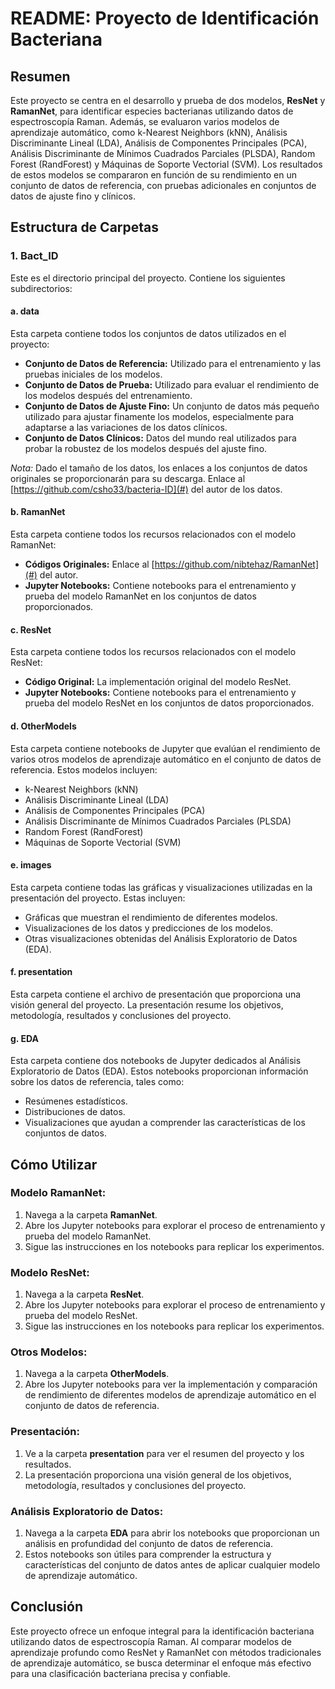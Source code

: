 # README: Proyecto de Identificación Bacteriana

## Resumen

Este proyecto se centra en el desarrollo y prueba de dos modelos, **ResNet** y **RamanNet**, para identificar especies bacterianas utilizando datos de espectroscopía Raman. Además, se evaluaron varios modelos de aprendizaje automático, como k-Nearest Neighbors (kNN), Análisis Discriminante Lineal (LDA), Análisis de Componentes Principales (PCA), Análisis Discriminante de Mínimos Cuadrados Parciales (PLSDA), Random Forest (RandForest) y Máquinas de Soporte Vectorial (SVM). Los resultados de estos modelos se compararon en función de su rendimiento en un conjunto de datos de referencia, con pruebas adicionales en conjuntos de datos de ajuste fino y clínicos.

## Estructura de Carpetas

### 1. **Bact_ID**
Este es el directorio principal del proyecto. Contiene los siguientes subdirectorios:

#### a. **data**
Esta carpeta contiene todos los conjuntos de datos utilizados en el proyecto:

- **Conjunto de Datos de Referencia:** Utilizado para el entrenamiento y las pruebas iniciales de los modelos.
- **Conjunto de Datos de Prueba:** Utilizado para evaluar el rendimiento de los modelos después del entrenamiento.
- **Conjunto de Datos de Ajuste Fino:** Un conjunto de datos más pequeño utilizado para ajustar finamente los modelos, especialmente para adaptarse a las variaciones de los datos clínicos.
- **Conjunto de Datos Clínicos:** Datos del mundo real utilizados para probar la robustez de los modelos después del ajuste fino.

*Nota:* Dado el tamaño de los datos, los enlaces a los conjuntos de datos originales se proporcionarán para su descarga.
Enlace al [https://github.com/csho33/bacteria-ID](#) del autor de los datos.

#### b. **RamanNet**
Esta carpeta contiene todos los recursos relacionados con el modelo RamanNet:

- **Códigos Originales:** Enlace al [https://github.com/nibtehaz/RamanNet](#) del autor.
- **Jupyter Notebooks:** Contiene notebooks para el entrenamiento y prueba del modelo RamanNet en los conjuntos de datos proporcionados.

#### c. **ResNet**
Esta carpeta contiene todos los recursos relacionados con el modelo ResNet:

- **Código Original:** La implementación original del modelo ResNet.
- **Jupyter Notebooks:** Contiene notebooks para el entrenamiento y prueba del modelo ResNet en los conjuntos de datos proporcionados.

#### d. **OtherModels**
Esta carpeta contiene notebooks de Jupyter que evalúan el rendimiento de varios otros modelos de aprendizaje automático en el conjunto de datos de referencia. Estos modelos incluyen:

- k-Nearest Neighbors (kNN)
- Análisis Discriminante Lineal (LDA)
- Análisis de Componentes Principales (PCA)
- Análisis Discriminante de Mínimos Cuadrados Parciales (PLSDA)
- Random Forest (RandForest)
- Máquinas de Soporte Vectorial (SVM)

#### e. **images**
Esta carpeta contiene todas las gráficas y visualizaciones utilizadas en la presentación del proyecto. Estas incluyen:

- Gráficas que muestran el rendimiento de diferentes modelos.
- Visualizaciones de los datos y predicciones de los modelos.
- Otras visualizaciones obtenidas del Análisis Exploratorio de Datos (EDA).

#### f. **presentation**
Esta carpeta contiene el archivo de presentación que proporciona una visión general del proyecto. La presentación resume los objetivos, metodología, resultados y conclusiones del proyecto.

#### g. **EDA**
Esta carpeta contiene dos notebooks de Jupyter dedicados al Análisis Exploratorio de Datos (EDA). Estos notebooks proporcionan información sobre los datos de referencia, tales como:

- Resúmenes estadísticos.
- Distribuciones de datos.
- Visualizaciones que ayudan a comprender las características de los conjuntos de datos.

## Cómo Utilizar

### Modelo RamanNet:
1. Navega a la carpeta **RamanNet**.
2. Abre los Jupyter notebooks para explorar el proceso de entrenamiento y prueba del modelo RamanNet.
3. Sigue las instrucciones en los notebooks para replicar los experimentos.

### Modelo ResNet:
1. Navega a la carpeta **ResNet**.
2. Abre los Jupyter notebooks para explorar el proceso de entrenamiento y prueba del modelo ResNet.
3. Sigue las instrucciones en los notebooks para replicar los experimentos.

### Otros Modelos:
1. Navega a la carpeta **OtherModels**.
2. Abre los Jupyter notebooks para ver la implementación y comparación de rendimiento de diferentes modelos de aprendizaje automático en el conjunto de datos de referencia.

### Presentación:
1. Ve a la carpeta **presentation** para ver el resumen del proyecto y los resultados.
2. La presentación proporciona una visión general de los objetivos, metodología, resultados y conclusiones del proyecto.

### Análisis Exploratorio de Datos:
1. Navega a la carpeta **EDA** para abrir los notebooks que proporcionan un análisis en profundidad del conjunto de datos de referencia.
2. Estos notebooks son útiles para comprender la estructura y características del conjunto de datos antes de aplicar cualquier modelo de aprendizaje automático.

## Conclusión

Este proyecto ofrece un enfoque integral para la identificación bacteriana utilizando datos de espectroscopía Raman. Al comparar modelos de aprendizaje profundo como ResNet y RamanNet con métodos tradicionales de aprendizaje automático, se busca determinar el enfoque más efectivo para una clasificación bacteriana precisa y confiable.
